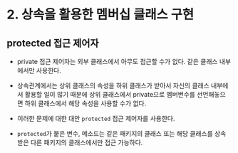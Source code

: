 # 2. 상속을 활용한 멤버십 클래스 구현

## protected 접근 제어자

* private 접근 제어자는 외부 클래스에서 아무도 접근할 수가 없다. 같은 클래스 내부에서만 사용한다.

* 상속관계에서는 상위 클래스의 속성을 하위 클래스가 받아서 자신의 클래스 내부에서 활용할 일이 많기 때문에 상위 클래스에서 private으로 멤버변수를 선언해놓으면 하위 클래스에서 해당 속성을 사용할 수가 없다.

* 이러한 문제에 대한 대안 `protected` 접근 제어자를 사용한다.

* `protected`가 붙은 변수, 메소드는 같은 패키지의 클래스 또는 해당 클래스를 상속받은 다른 패키지의 클래스에서만 접근 가능하다.